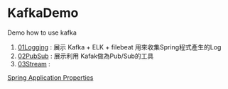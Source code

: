 # KafkaDemo
Demo how to use kafka 

1. [01Logging](./01Logging) : 展示 Kafka + ELK + filebeat 用來收集Spring程式產生的Log
2. [02PubSub](./02PubSub) : 展示利用 Kafak做為Pub/Sub的工具
3. [03Stream](./03Stream) :

[Spring Application Properties](https://docs.spring.io/spring-boot/docs/current/reference/html/application-properties.html)
